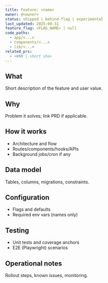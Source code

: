 ```yaml
---
title: Feature: <name>
owner: @<owner>
status: shipped | behind-flag | experimental
last_updated: 2025-08-31
feature_flag: <FLAG_NAME> | null
code_paths:
  - app/<...>
  - components/<...>
  - lib/<...>
related_prs:
  - <#NN | short sha>
---
```


## What
Short description of the feature and user value.

## Why
Problem it solves; link PRD if applicable.

## How it works
- Architecture and flow
- Routes/components/hooks/APIs
- Background jobs/cron if any

## Data model
Tables, columns, migrations, constraints.

## Configuration
- Flags and defaults
- Required env vars (names only)

## Testing
- Unit tests and coverage anchors
- E2E (Playwright) scenarios

## Operational notes
Rollout steps, known issues, monitoring.
